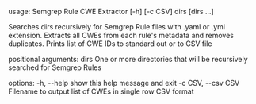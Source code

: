 usage: Semgrep Rule CWE Extractor [-h] [-c CSV] dirs [dirs ...]

Searches dirs recursively for Semgrep Rule files with .yaml or .yml extension.
Extracts all CWEs from each rule's metadata and removes duplicates. Prints
list of CWE IDs to standard out or to CSV file

positional arguments:
  dirs               One or more directories that will be recursively searched
                     for Semgrep Rules

options:
  -h, --help         show this help message and exit
  -c CSV, --csv CSV  Filename to output list of CWEs in single row CSV format
